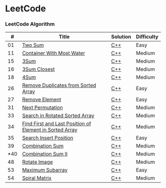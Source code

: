 LeetCode
========

### LeetCode Algorithm

| # | Title | Solution | Difficulty |
|---| ----- | -------- | ---------- |
|01|[Two Sum](https://leetcode-cn.com/problems/two-sum/)|[C++](./cpp/01_twoSum/twoSum.cpp)|Easy|
|11|[Container With Most Water](https://leetcode-cn.com/problems/container-with-most-water/)|[C++](./cpp/11_containerWithMostWater/containerWithMostWater.cpp)|Medium|
|15|[3Sum](https://leetcode-cn.com/problems/3sum/)|[C++](./cpp/15_3Sum/3Sum.cpp)|Medium|
|16|[3Sum Closest](https://leetcode-cn.com/problems/3sum-closest/)|[C++](./cpp/16_3SumClosest/3SumClosest.cpp)|Medium|
|18|[4Sum](https://leetcode-cn.com/problems/4Sum/)|[C++](./cpp/18_4Sum/4Sum.cpp)|Medium|
|26|[Remove Duplicates from Sorted Array](https://leetcode-cn.com/problems/remove-duplicates-from-sorted-array/)|[C++](./cpp/26_removeDuplicatesFromSortedArray/removeDuplicatesFromSortedArray.cpp)|Easy|
|27|[Remove Element](https://leetcode-cn.com/problems/remove-element/)|[C++](./cpp/27_removeElement/removeElement.cpp)|Easy|
|31|[Next Permutation](https://leetcode-cn.com/problems/next-permutation/)|[C++](./cpp/31_nextPermutation/nextPermutation.cpp)|Medium|
|33|[Search in Rotated Sorted Array](https://leetcode-cn.com/problems/search-in-rotated-sorted-array/)|[C++](./cpp/33_searchInRotatedSortedArray/searchInRotatedSortedArray.cpp)|Medium|
|34|[Find First and Last Position of Element in Sorted Array](https://leetcode-cn.com/problems/find-first-and-last-position-of-element-in-sorted-array/)|[C++](./cpp/34_findFirstAndLastPositionOfElementInSortedArray/findFirstAndLastPositionOfElementInSortedArray.cpp)|Medium|
|35|[Search Insert Position](https://leetcode-cn.com/problems/search-insert-position/)|[C++](./cpp/35_searchInsertPosition/searchInsertPosition.cpp)|Easy|
|39|[Combination Sum](https://leetcode-cn.com/problems/combination-sum/)|[C++](./cpp/39_combinationSum/combinationSum.cpp)|Medium|
|\*40|[Combination Sum II](https://leetcode-cn.com/problems/combination-sum-ii/)|[C++](./cpp/40_combinationSumII/combinationSumII.cpp)|Medium|
|48|[Rotate Image](https://leetcode-cn.com/problems/rotate-image/)|[C++](./cpp/48_rotateImage/rotateImage.cpp)|Medium|
|53|[Maximum Subarray](https://leetcode-cn.com/problems/maximum-subarray/)|[C++](./cpp/53_maximumSubarray/maximumSubarray.cpp)|Easy|
|54|[Spiral Matrix](https://leetcode-cn.com/problems/spiral-matrix/)|[C++](./cpp/54_spiralMatrix/spiralMatrix.cpp)|Medium|
